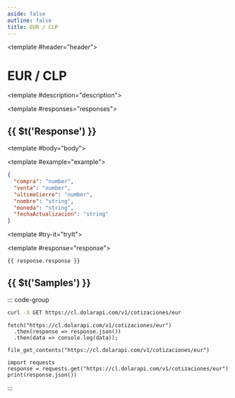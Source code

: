 ```yaml
---
aside: false
outline: false
title: EUR / CLP
---
```


<script setup>
import { useRoute } from 'vitepress'
</script>

<Operation method="GET" id="get-eur-clp">

<template #header="header">

# EUR / CLP

</template>

<template #description="description">

<OperationEndpoint :method="description.method" :path="description.path" :baseUrl="description.baseUrl" />



<!--@include: ./parts/get-eur-clp-description-after.md -->

</template>

<template #responses="responses">

## {{ $t('Response') }}

<Responses :responses="responses.responses" :schema="responses.schema" :responseType="responses.responseType">

<template #body="body">

<ResponseBody :schema="body.schema" :responseType="body.responseType" />

</template>

<template #example="example">

```json
{
  "compra": "number",
  "venta": "number",
  "ultimoCierre": "number",
  "nombre": "string",
  "moneda": "string",
  "fechaActualizacion": "string"
}
```

</template>

</Responses>

</template>

<template #try-it="tryIt">

<TryItButton :operation-id="tryIt.operationId" :method="tryIt.method">

<template #response="response">

```json-vue
{{ response.response }}
```

</template>

</TryItButton>

## {{ $t('Samples') }}

::: code-group

```bash [cURL] 
curl -X GET https://cl.dolarapi.com/v1/cotizaciones/eur
```

```js-vue [JavaScript]
fetch("https://cl.dolarapi.com/v1/cotizaciones/eur")
  .then(response => response.json())
  .then(data => console.log(data));
```

```php-vue [PHP]
file_get_contents("https://cl.dolarapi.com/v1/cotizaciones/eur")
```

```python-vue [Python]
import requests
response = requests.get("https://cl.dolarapi.com/v1/cotizaciones/eur")
print(response.json())
```

:::

</template>

</Operation>
